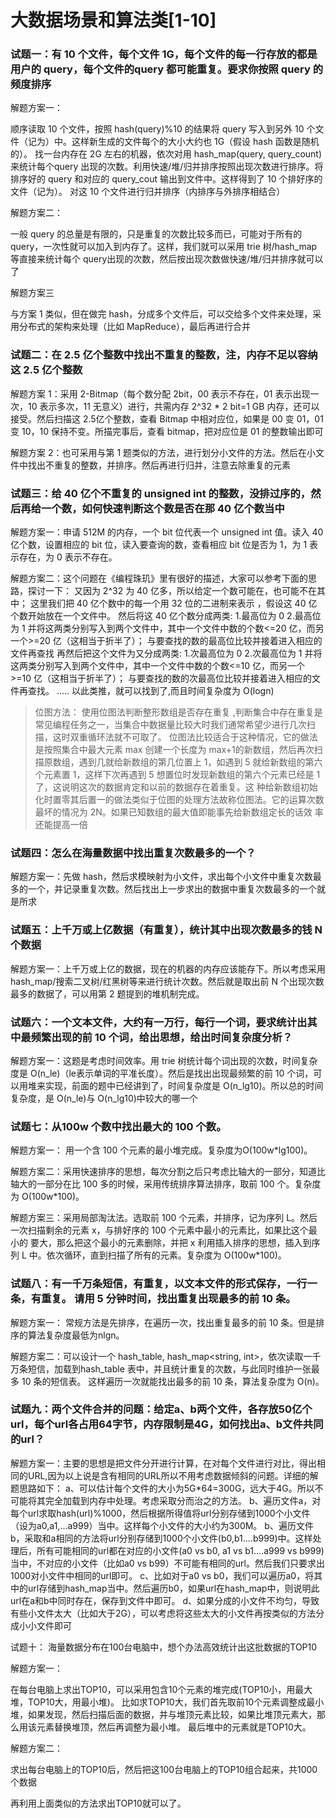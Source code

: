 # 大数据场景和算法类\[1-10\]

### 试题一：有 10 个文件，每个文件 1G，每个文件的每一行存放的都是用户的 query，每个文件的query 都可能重复。要求你按照 query 的频度排序

解题方案一：

顺序读取 10 个文件，按照 hash\(query\)%10 的结果将 query 写入到另外 10 个文件（记为）中。这样新生成的文件每个的大小大约也 1G（假设 hash 函数是随机的）。 找一台内存在 2G 左右的机器，依次对用 hash\_map\(query, query\_count\)来统计每个query 出现的次数。利用快速/堆/归并排序按照出现次数进行排序。将排序好的 query 和对应的 query\_cout 输出到文件中。这样得到了 10 个排好序的文件（记为）。 对这 10 个文件进行归并排序（内排序与外排序相结合）

解题方案二：

一般 query 的总量是有限的，只是重复的次数比较多而已，可能对于所有的 query，一次性就可以加入到内存了。这样，我们就可以采用 trie 树/hash\_map等直接来统计每个 query出现的次数，然后按出现次数做快速/堆/归并排序就可以了

解题方案三

与方案 1 类似，但在做完 hash，分成多个文件后，可以交给多个文件来处理，采用分布式的架构来处理（比如 MapReduce），最后再进行合并

### 试题二：在 2.5 亿个整数中找出不重复的整数，注，内存不足以容纳这 2.5 亿个整数

解题方案 1：采用 2-Bitmap（每个数分配 2bit，00 表示不存在，01 表示出现一次，10 表示多次，11 无意义）进行，共需内存 2^32 \* 2 bit=1 GB 内存，还可以接受。然后扫描这 2.5亿个整数，查看 Bitmap 中相对应位，如果是 00 变 01，01 变 10，10 保持不变。所描完事后，查看 bitmap，把对应位是 01 的整数输出即可

解题方案 2：也可采用与第 1 题类似的方法，进行划分小文件的方法。然后在小文件中找出不重复的整数，并排序。然后再进行归并，注意去除重复的元素

### 试题三：给 40 亿个不重复的 unsigned int 的整数，没排过序的，然后再给一个数，如何快速判断这个数是否在那 40 亿个数当中

解题方案一：申请 512M 的内存，一个 bit 位代表一个 unsigned int 值。读入 40 亿个数，设置相应的 bit 位，读入要查询的数，查看相应 bit 位是否为 1，为 1 表示存在，为 0 表示不存在。

解题方案二：这个问题在《编程珠玑》里有很好的描述，大家可以参考下面的思路，探讨一下： 又因为 2^32 为 40 亿多，所以给定一个数可能在，也可能不在其中； 这里我们把 40 亿个数中的每一个用 32 位的二进制来表示 ，假设这 40 亿个数开始放在一个文件中。 然后将这 40 亿个数分成两类: 1.最高位为 0 2.最高位为 1 并将这两类分别写入到两个文件中，其中一个文件中数的个数&lt;=20 亿，而另一个&gt;=20 亿（这相当于折半了）； 与要查找的数的最高位比较并接着进入相应的文件再查找 再然后把这个文件为又分成两类: 1.次最高位为 0 2.次最高位为 1 并将这两类分别写入到两个文件中，其中一个文件中数的个数&lt;=10 亿，而另一个&gt;=10 亿（这相当于折半了）； 与要查找的数的次最高位比较并接着进入相应的文件再查找。 ..... 以此类推，就可以找到了,而且时间复杂度为 O\(logn\)

> 位图方法： 使用位图法判断整形数组是否存在重复 ,判断集合中存在重复是常见编程任务之一，当集合中数据量比较大时我们通常希望少进行几次扫描，这时双重循环法就不可取了。 位图法比较适合于这种情况，它的做法是按照集合中最大元素 max 创建一个长度为 max+1的新数组，然后再次扫描原数组，遇到几就给新数组的第几位置上 1，如遇到 5 就给新数组的第六个元素置 1，这样下次再遇到 5 想置位时发现新数组的第六个元素已经是 1 了，这说明这次的数据肯定和以前的数据存在着重复。这 种给新数组初始化时置零其后置一的做法类似于位图的处理方法故称位图法。它的运算次数最坏的情况为 2N。如果已知数组的最大值即能事先给新数组定长的话效 率还能提高一倍

### 试题四：怎么在海量数据中找出重复次数最多的一个？

解题方案一：先做 hash，然后求模映射为小文件，求出每个小文件中重复次数最多的一个，并记录重复次数。然后找出上一步求出的数据中重复次数最多的一个就是所求

### 试题五：上千万或上亿数据（有重复），统计其中出现次数最多的钱 N 个数据

解题方案一：上千万或上亿的数据，现在的机器的内存应该能存下。所以考虑采用 hash\_map/搜索二叉树/红黑树等来进行统计次数。然后就是取出前 N 个出现次数最多的数据了，可以用第 2 题提到的堆机制完成。

### 试题六：一个文本文件，大约有一万行，每行一个词，要求统计出其中最频繁出现的前 10 个词，给出思想，给出时间复杂度分析？

解题方案一：这题是考虑时间效率。用 trie 树统计每个词出现的次数，时间复杂度是 O\(n_le\)（le表示单词的平准长度）。然后是找出出现最频繁的前 10 个词，可以用堆来实现，前面的题中已经讲到了，时间复杂度是 O\(n_lg10\)。所以总的时间复杂度，是 O\(n_le\)与 O\(n_lg10\)中较大的哪一个



### 试题七：从100w 个数中找出最大的 100 个数。   

解题方案一： 用一个含 100 个元素的最小堆完成。复杂度为O\(100w\*lg100\)。   

解题方案二：采用快速排序的思想，每次分割之后只考虑比轴大的一部分，知道比轴大的一部分在比 100 多的时候，采用传统排序算法排序，取前 100 个。复杂度为 O\(100w\*100\)。   

解题方案三：采用局部淘汰法。选取前 100 个元素，并排序，记为序列 L。然后一次扫描剩余的元素 x，与排好序的 100 个元素中最小的元素比，如果比这个最小的 要大，那么把这个最小的元素删除，并把 x 利用插入排序的思想，插入到序列 L 中。依次循环，直到扫描了所有的元素。复杂度为 O\(100w\*100\)。 

###  试题八：有一千万条短信，有重复，以文本文件的形式保存，一行一条，有重复。 请用 5 分钟时间，找出重复出现最多的前 10 条。

解题方案一： 常规方法是先排序，在遍历一次，找出重复最多的前 10 条。但是排序的算法复杂度最低为nlgn。   

解题方案二：可以设计一个 hash\_table, hash\_map&lt;string, int&gt;，依次读取一千万条短信，加载到hash\_table 表中，并且统计重复的次数，与此同时维护一张最多 10 条的短信表。 这样遍历一次就能找出最多的前 10 条，算法复杂度为 O\(n\)。  


### 试题九：两个文件合并的问题：给定a、b两个文件，各存放50亿个url，每个url各占用64字节，内存限制是4G，如何找出a、b文件共同的url？

解题方案一：主要的思想是把文件分开进行计算，在对每个文件进行对比，得出相同的URL,因为以上说是含有相同的URL所以不用考虑数据倾斜的问题。详细的解题思路如下： a、可以估计每个文件的大小为5G\*64=300G，远大于4G。所以不可能将其完全加载到内存中处理。考虑采取分而治之的方法。 b、遍历文件a，对每个url求取hash\(url\)%1000，然后根据所得值将url分别存储到1000个小文件（设为a0,a1,...a999）当中。这样每个小文件的大小约为300M。 b、遍历文件b，采取和a相同的方法将url分别存储到1000个小文件\(b0,b1....b999\)中。这样处理后，所有可能相同的url都在对应的小文件\(a0 vs b0, a1 vs b1....a999 vs b999\)当中，不对应的小文件（比如a0 vs b99）不可能有相同的url。然后我们只要求出1000对小文件中相同的url即可。 c、比如对于a0 vs b0，我们可以遍历a0，将其中的url存储到hash\_map当中。然后遍历b0，如果url在hash\_map中，则说明此url在a和b中同时存在，保存到文件中即可。 d、如果分成的小文件不均匀，导致有些小文件太大（比如大于2G），可以考虑将这些太大的小文件再按类似的方法分成小小文件即可

试题十： 海量数据分布在100台电脑中，想个办法高效统计出这批数据的TOP10

解题方案一：

在每台电脑上求出TOP10，可以采用包含10个元素的堆完成\(TOP10小，用最大堆，TOP10大，用最小堆\)。 比如求TOP10大，我们首先取前10个元素调整成最小堆，如果发现，然后扫描后面的数据，并与堆顶元素比较，如果比堆顶元素大，那么用该元素替换堆顶，然后再调整为最小堆。 最后堆中的元素就是TOP10大。

解题方案二：

求出每台电脑上的TOP10后，然后把这100台电脑上的TOP10组合起来，共1000个数据

再利用上面类似的方法求出TOP10就可以了。

